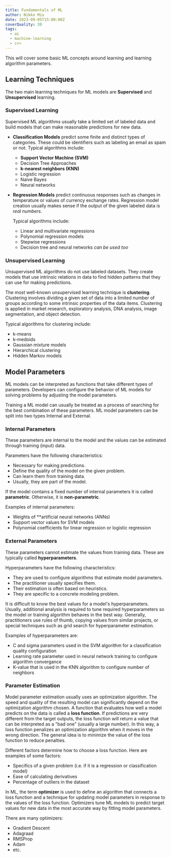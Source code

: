 ```yaml
---
title: Fundamentals of ML
author: Nikko Miu
date: 2023-09-05T15:00:00Z
coverQuality: 30
tags:
  - ai
  - machine-learning
  - c++
---
```


This will cover some basic ML concepts around learning and learning algorithm parameters.

<!--more-->

## Learning Techniques

The two main learning techniques for ML models are **Supervised** and **Unsupervised** learning.

### Supervised Learning

Supervised ML algorithms usually take a limited set of labeled data and build models that can make
reasonable predictions for new data.

- **Classification Models** predict some finite and distinct types of categories.
  These could be identifiers such as labeling an email as spam or not. Typical algorithms include:

  - **Support Vector Machine (SVM)**
  - Decision Tree Approaches
  - **k-nearest neighbors (KNN)**
  - Logistic regression
  - Naive Bayes
  - Neural networks

- **Regression Models** predict continuous responses such as changes in temperature or values of currency exchange rates.
  Regression model creation usually makes sense if the output of the given labeled data is _real numbers_.

  Typical algorithms include:

  - Linear and multivariate regressions
  - Polynomial regression models
  - Stepwise regressions
  - Decision tree and neural networks _can be used too_

### Unsupervised Learning

Unsupervised ML algorithms do not use labeled datasets.
They create models that use intrinsic relations in data to find hidden patterns that they can use for making predictions.

The most well-known unsupervised learning technique is **clustering**.
Clustering involves dividing a given set of data into a limited number of groups according to some intrinsic properties
of the data items. Clustering is applied in market research, exploratory analysis, DNA analysis, image segmentation,
and object detection.

Typical algorithms for clustering include:

- k-means
- k-medoids
- Gaussian mixture models
- Hierarchical clustering
- Hidden Markov models

## Model Parameters

ML models can be interpreted as functions that take different types of parameters.
Developers can configure the behavior of ML models for solving problems by adjusting the model parameters.

Training a ML model can usually be treated as a process of searching for the best combination of these parameters.
ML model parameters can be split into two types Internal and External.

### Internal Parameters

These parameters are internal to the model and the values can be estimated through training (input) data.

Parameters have the following characteristics:

- Necessary for making predictions.
- Define the quality of the model on the given problem.
- Can learn them from training data.
- Usually, they are part of the model.

If the model contains a fixed number of internal parameters it is called **parametric**. Otherwise, it is **non-parametric**.

Examples of internal parameters:

- Weights of \*\*artificial neural networks (ANNs)
- Support vector values for SVM models
- Polynomial coefficients for linear regression or logistic regression

### External Parameters

These parameters cannot estimate the values from training data. These are typically called **hyperparameters**.

Hyperparameters have the following characteristics:

- They are used to configure algorithms that estimate model parameters.
- The practitioner usually specifies them.
- Their estimation is often based on heuristics.
- They are specific to a concrete modeling problem.

It is difficult to know the best values for a model's hyperparameters.
Usually, additional analysis is required to tune required hyperparameters so the model
or training algorithm behaves in the best way.
Generally, practitioners use rules of thumb, copying values from similar projects,
or special techniques such as grid search for hyperparameter estimation.

Examples of hyperparameters are:

- C and sigma parameters used in the SVM algorithm for a classification quality configuration
- Learning rate parameter used in neural network training to configure algorithm convergance
- K-value that is used in the KNN algorithm to configure number of neighbors

### Parameter Estimation

Model parameter estimation usually uses an optimization algorithm.
The speed and quality of the resulting model can significantly depend on the optimization algorithm chosen.
A function that evaluates how well a model predicts on the data is called a **loss function**.
If predictions are very different from the target outputs,
the loss function will return a value that can be interpreted as a "bad one" (usually a large number).
In this way, a loss function penalizes an optimization algorithm when it moves in the wrong direction.
The general idea is to minimize the value of the loss function to reduce penalties.

Different factors determine how to choose a loss function. Here are examples of some factors:

- Specifics of a given problem (i.e. if it is a regression or classification model)
- Ease of calculating derivatives
- Percentage of outliers in the dataset

In ML, the term **optimizer** is used to define an algorithm that connects a loss function
and a technique for updating model parameters in response to the values of the loss function.
Optimizers tune ML models to predict target values for new data in the most accurate way by fitting model parameters.

There are many optimizers:

- Gradient Descent
- Adagraad
- RMSProp
- Adam
- etc.
